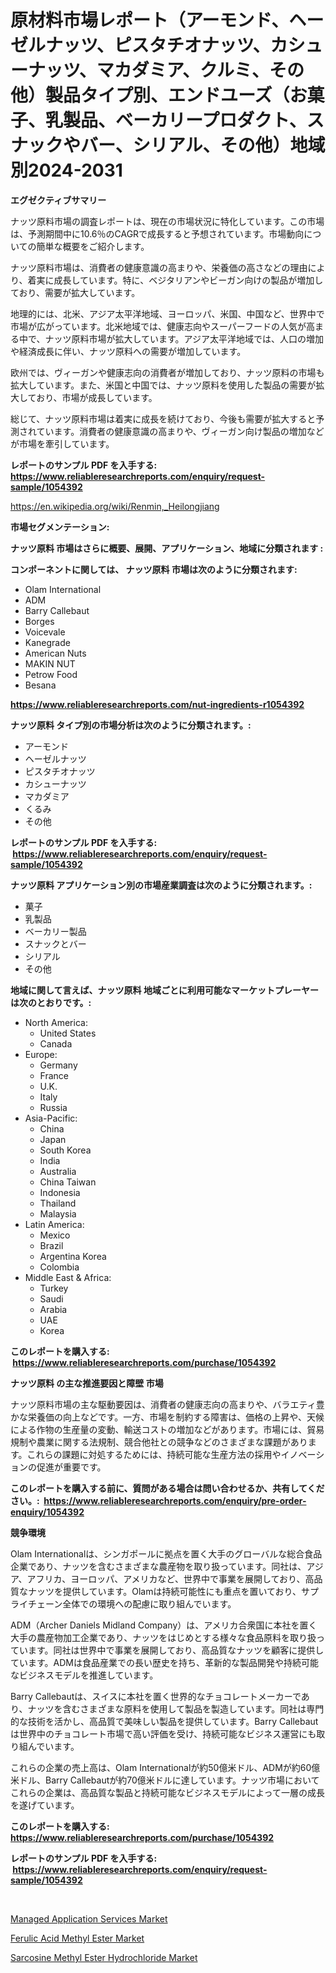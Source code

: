 <p><h1>原材料市場レポート（アーモンド、ヘーゼルナッツ、ピスタチオナッツ、カシューナッツ、マカダミア、クルミ、その他）製品タイプ別、エンドユーズ（お菓子、乳製品、ベーカリープロダクト、スナックやバー、シリアル、その他）地域別2024-2031</h1></p><p><strong>エグゼクティブサマリー</strong></p>
<p><p>ナッツ原料市場の調査レポートは、現在の市場状況に特化しています。この市場は、予測期間中に10.6％のCAGRで成長すると予想されています。市場動向についての簡単な概要をご紹介します。</p><p>ナッツ原料市場は、消費者の健康意識の高まりや、栄養価の高さなどの理由により、着実に成長しています。特に、ベジタリアンやビーガン向けの製品が増加しており、需要が拡大しています。</p><p>地理的には、北米、アジア太平洋地域、ヨーロッパ、米国、中国など、世界中で市場が広がっています。北米地域では、健康志向やスーパーフードの人気が高まる中で、ナッツ原料市場が拡大しています。アジア太平洋地域では、人口の増加や経済成長に伴い、ナッツ原料への需要が増加しています。</p><p>欧州では、ヴィーガンや健康志向の消費者が増加しており、ナッツ原料の市場も拡大しています。また、米国と中国では、ナッツ原料を使用した製品の需要が拡大しており、市場が成長しています。</p><p>総じて、ナッツ原料市場は着実に成長を続けており、今後も需要が拡大すると予測されています。消費者の健康意識の高まりや、ヴィーガン向け製品の増加などが市場を牽引しています。</p></p>
<p><strong>レポートのサンプル PDF を入手する: <a href="https://www.reliableresearchreports.com/enquiry/request-sample/1054392">https://www.reliableresearchreports.com/enquiry/request-sample/1054392</a></strong></p>
<p><a href="https://en.wikipedia.org/wiki/Renmin,_Heilongjiang">https://en.wikipedia.org/wiki/Renmin,_Heilongjiang</a></p>
<p><strong>市場セグメンテーション:</strong></p>
<p><strong> ナッツ原料 市場はさらに概要、展開、アプリケーション、地域に分類されます :</strong></p>
<p><strong>コンポーネントに関しては、 ナッツ原料 市場は次のように分類されます: &nbsp;</strong></p>
<p><ul><li>Olam International</li><li>ADM</li><li>Barry Callebaut</li><li>Borges</li><li>Voicevale</li><li>Kanegrade</li><li>American Nuts</li><li>MAKIN NUT</li><li>Petrow Food</li><li>Besana</li></ul></p>
<p><strong><a href="https://www.reliableresearchreports.com/nut-ingredients-r1054392">https://www.reliableresearchreports.com/nut-ingredients-r1054392</a></strong></p>
<p><strong> ナッツ原料 タイプ別の市場分析は次のように分類されます。:</strong></p>
<p><ul><li>アーモンド</li><li>ヘーゼルナッツ</li><li>ピスタチオナッツ</li><li>カシューナッツ</li><li>マカダミア</li><li>くるみ</li><li>その他</li></ul></p>
<p><strong>レポートのサンプル PDF を入手する: &nbsp;<a href="https://www.reliableresearchreports.com/enquiry/request-sample/1054392">https://www.reliableresearchreports.com/enquiry/request-sample/1054392</a></strong></p>
<p><strong> ナッツ原料 アプリケーション別の市場産業調査は次のように分類されます。:</strong></p>
<p><ul><li>菓子</li><li>乳製品</li><li>ベーカリー製品</li><li>スナックとバー</li><li>シリアル</li><li>その他</li></ul></p>
<p><strong>地域に関して言えば、ナッツ原料 地域ごとに利用可能なマーケットプレーヤーは次のとおりです。:</strong></p>
<p><ul>
    <li>
        North America:
        <ul>
            <li>United States</li>
            <li>Canada</li>
        </ul>
    </li>
    <li>
        Europe:
        <ul>
            <li>Germany</li>
            <li>France</li>
            <li>U.K.</li>
            <li>Italy</li>
            <li>Russia</li>
        </ul>
    </li>
    <li>
        Asia-Pacific:
        <ul>
            <li>China</li>
            <li>Japan</li>
            <li>South Korea</li>
            <li>India</li>
            <li>Australia</li>
            <li>China Taiwan</li>
            <li>Indonesia</li>
            <li>Thailand</li>
            <li>Malaysia</li>
        </ul>
    </li>
    <li>
        Latin America:
        <ul>
            <li>Mexico</li>
            <li>Brazil</li>
            <li>Argentina Korea</li>
            <li>Colombia</li>
        </ul>
    </li>
    <li>
        Middle East & Africa:
        <ul>
            <li>Turkey</li>
            <li>Saudi</li>
            <li>Arabia</li>
            <li>UAE</li>
            <li>Korea</li>
        </ul>
    </li>
    </ul></p>
<p><strong>このレポートを購入する: &nbsp;<a href="https://www.reliableresearchreports.com/purchase/1054392">https://www.reliableresearchreports.com/purchase/1054392</a></strong></p>
<p><strong>ナッツ原料 の主な推進要因と障壁 市場</strong></p>
<p><p>ナッツ原料市場の主な駆動要因は、消費者の健康志向の高まりや、バラエティ豊かな栄養価の向上などです。一方、市場を制約する障害は、価格の上昇や、天候による作物の生産量の変動、輸送コストの増加などがあります。市場には、貿易規制や農業に関する法規制、競合他社との競争などのさまざまな課題があります。これらの課題に対処するためには、持続可能な生産方法の採用やイノベーションの促進が重要です。</p></p>
<p><strong>このレポートを購入する前に、質問がある場合は問い合わせるか、共有してください。:&nbsp; <a href="https://www.reliableresearchreports.com/enquiry/pre-order-enquiry/1054392">https://www.reliableresearchreports.com/enquiry/pre-order-enquiry/1054392</a></strong></p>
<p><strong>競争環境</strong></p>
<p><p>Olam Internationalは、シンガポールに拠点を置く大手のグローバルな総合食品企業であり、ナッツを含むさまざまな農産物を取り扱っています。同社は、アジア、アフリカ、ヨーロッパ、アメリカなど、世界中で事業を展開しており、高品質なナッツを提供しています。Olamは持続可能性にも重点を置いており、サプライチェーン全体での環境への配慮に取り組んでいます。</p><p>ADM（Archer Daniels Midland Company）は、アメリカ合衆国に本社を置く大手の農産物加工企業であり、ナッツをはじめとする様々な食品原料を取り扱っています。同社は世界中で事業を展開しており、高品質なナッツを顧客に提供しています。ADMは食品産業での長い歴史を持ち、革新的な製品開発や持続可能なビジネスモデルを推進しています。</p><p>Barry Callebautは、スイスに本社を置く世界的なチョコレートメーカーであり、ナッツを含むさまざまな原料を使用して製品を製造しています。同社は専門的な技術を活かし、高品質で美味しい製品を提供しています。Barry Callebautは世界中のチョコレート市場で高い評価を受け、持続可能なビジネス運営にも取り組んでいます。</p><p>これらの企業の売上高は、Olam Internationalが約50億米ドル、ADMが約60億米ドル、Barry Callebautが約70億米ドルに達しています。ナッツ市場においてこれらの企業は、高品質な製品と持続可能なビジネスモデルによって一層の成長を遂げています。</p></p>
<p><strong>このレポートを購入する: &nbsp; <a href="https://www.reliableresearchreports.com/purchase/1054392">https://www.reliableresearchreports.com/purchase/1054392</a></strong></p>
<p><strong>レポートのサンプル PDF を入手する: &nbsp;<a href="https://www.reliableresearchreports.com/enquiry/request-sample/1054392">https://www.reliableresearchreports.com/enquiry/request-sample/1054392</a></strong><strong></strong></p>
<p>&nbsp;</p>
<p><p><a href="https://issuu.com/reportprime-2/docs/managed-application-services-market-size-2030.pptx">Managed Application Services Market</a></p><p><a href="https://github.com/staberhelen84/Market-Research-Report-List-1/blob/main/ferulic-acid-methyl-ester-market.md">Ferulic Acid Methyl Ester Market</a></p><p><a href="https://github.com/trameciabutler45/Market-Research-Report-List-1/blob/main/sarcosine-methyl-ester-hydrochloride-market.md">Sarcosine Methyl Ester Hydrochloride Market</a></p></p>